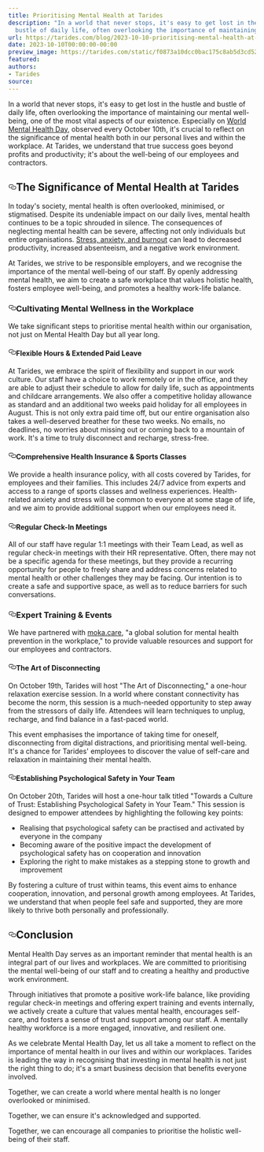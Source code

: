 ```yaml
---
title: Prioritising Mental Health at Tarides
description: "In a world that never stops, it's easy to get lost in the hustle and
  bustle of daily life, often overlooking the importance of maintaining\u2026"
url: https://tarides.com/blog/2023-10-10-prioritising-mental-health-at-tarides
date: 2023-10-10T00:00:00-00:00
preview_image: https://tarides.com/static/f0873a10dcc0bac175c8ab5d3cd52cb0/eee8e/mentalhealth.jpg
featured:
authors:
- Tarides
source:
---
```

    
<p>In a world that never stops, it's easy to get lost in the hustle and bustle of daily life, often overlooking the importance of maintaining our mental well-being, one of the most vital aspects of our existence. Especially on <a href="https://mentalhealth-uk.org/blog/how-flexible-working-could-tackle-burnout-in-the-workplace/">World Mental Health Day</a>, observed every October 10th, it's crucial to reflect on the significance of mental health both in our personal lives and within the workplace. At Tarides, we understand that true success goes beyond profits and productivity; it's about the well-being of our employees and contractors.</p>
<h2 style="position:relative;"><a href="https://tarides.com/feed.xml#the-significance-of-mental-health-at-tarides" aria-label="the significance of mental health at tarides permalink" class="anchor before"><svg aria-hidden="true" focusable="false" height="16" version="1.1" viewbox="0 0 16 16" width="16"><path fill-rule="evenodd" d="M4 9h1v1H4c-1.5 0-3-1.69-3-3.5S2.55 3 4 3h4c1.45 0 3 1.69 3 3.5 0 1.41-.91 2.72-2 3.25V8.59c.58-.45 1-1.27 1-2.09C10 5.22 8.98 4 8 4H4c-.98 0-2 1.22-2 2.5S3 9 4 9zm9-3h-1v1h1c1 0 2 1.22 2 2.5S13.98 12 13 12H9c-.98 0-2-1.22-2-2.5 0-.83.42-1.64 1-2.09V6.25c-1.09.53-2 1.84-2 3.25C6 11.31 7.55 13 9 13h4c1.45 0 3-1.69 3-3.5S14.5 6 13 6z"></path></svg></a>The Significance of Mental Health at Tarides</h2>
<p>In today's society, mental health is often overlooked, minimised, or stigmatised. Despite its undeniable impact on our daily lives, mental health continues to be a topic shrouded in silence. The consequences of neglecting mental health can be severe, affecting not only individuals but entire organisations. <a href="https://mentalhealth-uk.org/blog/how-flexible-working-could-tackle-burnout-in-the-workplace/">Stress, anxiety, and burnout</a> can lead to decreased productivity, increased absenteeism, and a negative work environment.</p>
<p>At Tarides, we strive to be responsible employers, and we recognise the importance of the mental well-being of our staff. By openly addressing mental health, we aim to create a safe workplace that values holistic health, fosters employee well-being, and promotes a healthy work-life balance.</p>
<h3 style="position:relative;"><a href="https://tarides.com/feed.xml#cultivating-mental-wellness-in-the-workplace" aria-label="cultivating mental wellness in the workplace permalink" class="anchor before"><svg aria-hidden="true" focusable="false" height="16" version="1.1" viewbox="0 0 16 16" width="16"><path fill-rule="evenodd" d="M4 9h1v1H4c-1.5 0-3-1.69-3-3.5S2.55 3 4 3h4c1.45 0 3 1.69 3 3.5 0 1.41-.91 2.72-2 3.25V8.59c.58-.45 1-1.27 1-2.09C10 5.22 8.98 4 8 4H4c-.98 0-2 1.22-2 2.5S3 9 4 9zm9-3h-1v1h1c1 0 2 1.22 2 2.5S13.98 12 13 12H9c-.98 0-2-1.22-2-2.5 0-.83.42-1.64 1-2.09V6.25c-1.09.53-2 1.84-2 3.25C6 11.31 7.55 13 9 13h4c1.45 0 3-1.69 3-3.5S14.5 6 13 6z"></path></svg></a>Cultivating Mental Wellness in the Workplace</h3>
<p>We take significant steps to prioritise mental health within our organisation, not just on Mental Health Day but all year long.</p>
<h4 style="position:relative;"><a href="https://tarides.com/feed.xml#flexible-hours--extended-paid-leave" aria-label="flexible hours  extended paid leave permalink" class="anchor before"><svg aria-hidden="true" focusable="false" height="16" version="1.1" viewbox="0 0 16 16" width="16"><path fill-rule="evenodd" d="M4 9h1v1H4c-1.5 0-3-1.69-3-3.5S2.55 3 4 3h4c1.45 0 3 1.69 3 3.5 0 1.41-.91 2.72-2 3.25V8.59c.58-.45 1-1.27 1-2.09C10 5.22 8.98 4 8 4H4c-.98 0-2 1.22-2 2.5S3 9 4 9zm9-3h-1v1h1c1 0 2 1.22 2 2.5S13.98 12 13 12H9c-.98 0-2-1.22-2-2.5 0-.83.42-1.64 1-2.09V6.25c-1.09.53-2 1.84-2 3.25C6 11.31 7.55 13 9 13h4c1.45 0 3-1.69 3-3.5S14.5 6 13 6z"></path></svg></a>Flexible Hours &amp; Extended Paid Leave</h4>
<p>At Tarides, we embrace the spirit of flexibility and support in our work culture. Our staff have a choice to work remotely or in the office, and they are able to adjust their schedule to allow for daily life, such as appointments and childcare arrangements. We also offer a competitive holiday allowance as standard and an additional two weeks paid holiday for all employees in August. This is not only extra paid time off, but our entire organisation also takes a well-deserved breather for these two weeks. No emails, no deadlines, no worries about missing out or coming back to a mountain of work. It's a time to truly disconnect and recharge, stress-free.</p>
<h4 style="position:relative;"><a href="https://tarides.com/feed.xml#comprehensive-health-insurance--sports-classes" aria-label="comprehensive health insurance  sports classes permalink" class="anchor before"><svg aria-hidden="true" focusable="false" height="16" version="1.1" viewbox="0 0 16 16" width="16"><path fill-rule="evenodd" d="M4 9h1v1H4c-1.5 0-3-1.69-3-3.5S2.55 3 4 3h4c1.45 0 3 1.69 3 3.5 0 1.41-.91 2.72-2 3.25V8.59c.58-.45 1-1.27 1-2.09C10 5.22 8.98 4 8 4H4c-.98 0-2 1.22-2 2.5S3 9 4 9zm9-3h-1v1h1c1 0 2 1.22 2 2.5S13.98 12 13 12H9c-.98 0-2-1.22-2-2.5 0-.83.42-1.64 1-2.09V6.25c-1.09.53-2 1.84-2 3.25C6 11.31 7.55 13 9 13h4c1.45 0 3-1.69 3-3.5S14.5 6 13 6z"></path></svg></a>Comprehensive Health Insurance &amp; Sports Classes</h4>
<p>We provide a health insurance policy, with all costs covered by Tarides, for employees and their families. This includes 24/7 advice from experts and access to a range of sports classes and wellness experiences. Health-related anxiety and stress will be common to everyone at some stage of life, and we aim to provide additional support when our employees need it.</p>
<h4 style="position:relative;"><a href="https://tarides.com/feed.xml#regular-check-in-meetings" aria-label="regular check in meetings permalink" class="anchor before"><svg aria-hidden="true" focusable="false" height="16" version="1.1" viewbox="0 0 16 16" width="16"><path fill-rule="evenodd" d="M4 9h1v1H4c-1.5 0-3-1.69-3-3.5S2.55 3 4 3h4c1.45 0 3 1.69 3 3.5 0 1.41-.91 2.72-2 3.25V8.59c.58-.45 1-1.27 1-2.09C10 5.22 8.98 4 8 4H4c-.98 0-2 1.22-2 2.5S3 9 4 9zm9-3h-1v1h1c1 0 2 1.22 2 2.5S13.98 12 13 12H9c-.98 0-2-1.22-2-2.5 0-.83.42-1.64 1-2.09V6.25c-1.09.53-2 1.84-2 3.25C6 11.31 7.55 13 9 13h4c1.45 0 3-1.69 3-3.5S14.5 6 13 6z"></path></svg></a>Regular Check-In Meetings</h4>
<p>All of our staff have regular 1:1 meetings with their Team Lead, as well as regular check-in meetings with their HR representative. Often, there may not be a specific agenda for these meetings, but they provide a recurring opportunity for people to freely share and address concerns related to mental health or other challenges they may be facing. Our intention is to create a safe and supportive space, as well as to reduce barriers for such conversations.</p>
<h3 style="position:relative;"><a href="https://tarides.com/feed.xml#expert-training--events" aria-label="expert training  events permalink" class="anchor before"><svg aria-hidden="true" focusable="false" height="16" version="1.1" viewbox="0 0 16 16" width="16"><path fill-rule="evenodd" d="M4 9h1v1H4c-1.5 0-3-1.69-3-3.5S2.55 3 4 3h4c1.45 0 3 1.69 3 3.5 0 1.41-.91 2.72-2 3.25V8.59c.58-.45 1-1.27 1-2.09C10 5.22 8.98 4 8 4H4c-.98 0-2 1.22-2 2.5S3 9 4 9zm9-3h-1v1h1c1 0 2 1.22 2 2.5S13.98 12 13 12H9c-.98 0-2-1.22-2-2.5 0-.83.42-1.64 1-2.09V6.25c-1.09.53-2 1.84-2 3.25C6 11.31 7.55 13 9 13h4c1.45 0 3-1.69 3-3.5S14.5 6 13 6z"></path></svg></a>Expert Training &amp; Events</h3>
<p>We have partnered with <a href="https://www.moka.care/">moka.care</a>, &quot;a global solution for mental health prevention in the workplace,&quot; to provide valuable resources and support for our employees and contractors.</p>
<h4 style="position:relative;"><a href="https://tarides.com/feed.xml#the-art-of-disconnecting" aria-label="the art of disconnecting permalink" class="anchor before"><svg aria-hidden="true" focusable="false" height="16" version="1.1" viewbox="0 0 16 16" width="16"><path fill-rule="evenodd" d="M4 9h1v1H4c-1.5 0-3-1.69-3-3.5S2.55 3 4 3h4c1.45 0 3 1.69 3 3.5 0 1.41-.91 2.72-2 3.25V8.59c.58-.45 1-1.27 1-2.09C10 5.22 8.98 4 8 4H4c-.98 0-2 1.22-2 2.5S3 9 4 9zm9-3h-1v1h1c1 0 2 1.22 2 2.5S13.98 12 13 12H9c-.98 0-2-1.22-2-2.5 0-.83.42-1.64 1-2.09V6.25c-1.09.53-2 1.84-2 3.25C6 11.31 7.55 13 9 13h4c1.45 0 3-1.69 3-3.5S14.5 6 13 6z"></path></svg></a>The Art of Disconnecting</h4>
<p>On October 19th, Tarides will host &quot;The Art of Disconnecting,&quot; a one-hour relaxation exercise session. In a world where constant connectivity has become the norm, this session is a much-needed opportunity to step away from the stressors of daily life. Attendees will learn techniques to unplug, recharge, and find balance in a fast-paced world.</p>
<p>This event emphasises the importance of taking time for oneself, disconnecting from digital distractions, and prioritising mental well-being. It's a chance for Tarides' employees to discover the value of self-care and relaxation in maintaining their mental health.</p>
<h4 style="position:relative;"><a href="https://tarides.com/feed.xml#establishing-psychological-safety-in-your-team" aria-label="establishing psychological safety in your team permalink" class="anchor before"><svg aria-hidden="true" focusable="false" height="16" version="1.1" viewbox="0 0 16 16" width="16"><path fill-rule="evenodd" d="M4 9h1v1H4c-1.5 0-3-1.69-3-3.5S2.55 3 4 3h4c1.45 0 3 1.69 3 3.5 0 1.41-.91 2.72-2 3.25V8.59c.58-.45 1-1.27 1-2.09C10 5.22 8.98 4 8 4H4c-.98 0-2 1.22-2 2.5S3 9 4 9zm9-3h-1v1h1c1 0 2 1.22 2 2.5S13.98 12 13 12H9c-.98 0-2-1.22-2-2.5 0-.83.42-1.64 1-2.09V6.25c-1.09.53-2 1.84-2 3.25C6 11.31 7.55 13 9 13h4c1.45 0 3-1.69 3-3.5S14.5 6 13 6z"></path></svg></a>Establishing Psychological Safety in Your Team</h4>
<p>On October 20th, Tarides will host a one-hour talk titled &quot;Towards a Culture of Trust: Establishing Psychological Safety in Your Team.&quot; This session is designed to empower attendees by highlighting the following key points:</p>
<ul>
<li>Realising that psychological safety can be practised and activated by everyone in the company</li>
<li>Becoming aware of the positive impact the development of psychological safety has on cooperation and innovation</li>
<li>Exploring the right to make mistakes as a stepping stone to growth and improvement</li>
</ul>
<p>By fostering a culture of trust within teams, this event aims to enhance cooperation, innovation, and personal growth among employees. At Tarides, we understand that when people feel safe and supported, they are more likely to thrive both personally and professionally.</p>
<h2 style="position:relative;"><a href="https://tarides.com/feed.xml#conclusion" aria-label="conclusion permalink" class="anchor before"><svg aria-hidden="true" focusable="false" height="16" version="1.1" viewbox="0 0 16 16" width="16"><path fill-rule="evenodd" d="M4 9h1v1H4c-1.5 0-3-1.69-3-3.5S2.55 3 4 3h4c1.45 0 3 1.69 3 3.5 0 1.41-.91 2.72-2 3.25V8.59c.58-.45 1-1.27 1-2.09C10 5.22 8.98 4 8 4H4c-.98 0-2 1.22-2 2.5S3 9 4 9zm9-3h-1v1h1c1 0 2 1.22 2 2.5S13.98 12 13 12H9c-.98 0-2-1.22-2-2.5 0-.83.42-1.64 1-2.09V6.25c-1.09.53-2 1.84-2 3.25C6 11.31 7.55 13 9 13h4c1.45 0 3-1.69 3-3.5S14.5 6 13 6z"></path></svg></a>Conclusion</h2>
<p>Mental Health Day serves as an important reminder that mental health is an integral part of our lives and workplaces. We are committed to prioritising the mental well-being of our staff and to creating a healthy and productive work environment.</p>
<p>Through initiatives that promote a positive work-life balance, like providing regular check-in meetings and offering expert training and events internally, we actively create a culture that values mental health, encourages self-care, and fosters a sense of trust and support among our staff. A mentally healthy workforce is a more engaged, innovative, and resilient one.</p>
<p>As we celebrate Mental Health Day, let us all take a moment to reflect on the importance of mental health in our lives and within our workplaces. Tarides is leading the way in recognising that investing in mental health is not just the right thing to do; it's a smart business decision that benefits everyone involved.</p>
<p>Together, we can create a world where mental health is no longer overlooked or minimised.</p>
<p>Together, we can ensure it's acknowledged and supported.</p>
<p>Together, we can encourage all companies to prioritise the holistic well-being of their staff.</p>

